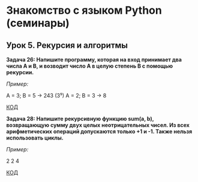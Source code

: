 # Знакомство с языком Python (семинары)
## Урок 5. Рекурсия и алгоритмы
**Задача 26:  Напишите программу, которая на вход принимает два числа A и B, и возводит число А в целую степень B с помощью рекурсии.**

*Пример:*

A = 3; B = 5 -> 243 (3⁵)
    A = 2; B = 3 -> 8 

[КОД](hw_5_task_1.py)

**Задача 28: Напишите рекурсивную функцию sum(a, b), возвращающую сумму двух целых неотрицательных чисел. Из всех арифметических операций допускаются только +1 и -1. Также нельзя использовать циклы.**

*Пример:*

2 2
    4 

[КОД](hw_5_task_2.py)